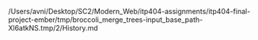 /Users/avni/Desktop/SC2/Modern_Web/itp404-assignments/itp404-final-project-ember/tmp/broccoli_merge_trees-input_base_path-Xl6atkNS.tmp/2/History.md